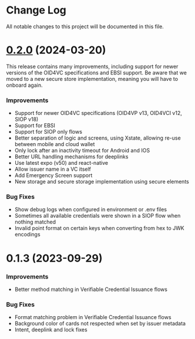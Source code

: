 # Change Log

All notable changes to this project will be documented in this file.

# [0.2.0](https://github.com/Sphereon-Opensource/SSI-SDK/compare/v0.19.0...v0.21.0) (2024-03-20)

This release contains many improvements, including support for newer versions of the OID4VC specifications and EBSI support.
Be aware that we moved to a new secure store implementation, meaning you will have to onboard again.

### Improvements

- Support for newer OID4VC specifications (OID4VP v13, OID4VCI v12, SIOP v18)
- Support for EBSI
- Support for SIOP only flows
- Better separation of logic and screens, using Xstate, allowing re-use between mobile and cloud wallet
- Only lock after an inactivity timeout for Android and IOS
- Better URL handling mechanisms for deeplinks
- Use latest expo (v50) and react-native
- Allow issuer name in a VC itself
- Add Emergency Screen support
- New storage and secure storage implementation using secure elements

### Bug Fixes

- Show debug logs when configured in environment or .env files
- Sometimes all available credentials were shown in a SIOP flow when nothing matched
- Invalid point format on certain keys when converting from hex to JWK encodings

# 0.1.3 (2023-09-29)

### Improvements

- Better method matching in Verifiable Credential Issuance flows

### Bug Fixes

- Format matching problem in Verifiable Credential Issuance flows
- Background color of cards not respected when set by issuer metadata
- Intent, deeplink and lock fixes
